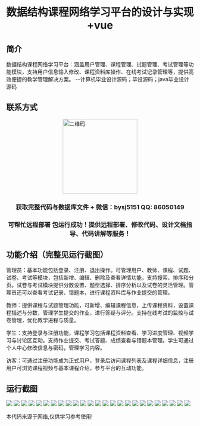 <p><h1 align="center">数据结构课程网络学习平台的设计与实现+vue</h1></p>

## 简介
数据结构课程网络学习平台：涵盖用户管理、课程管理、试题管理、考试管理等功能模块，支持用户信息输入修改、课程资料库操作、在线考试记录管理等，提供高效便捷的教学管理解决方案。    --计算机毕业设计源码；毕设源码；java毕业设计源码


## 联系方式
<img src="https://bs-1329754181.cos.ap-shanghai.myqcloud.com/wx.jpg" alt="二维码" style="display: block; margin: 0 auto;" width="200px">
<p><h3 align="center">获取完整代码与数据库文件 + 微信：bysj5151 QQ: 86050149</h3></p>
<p><h3 align="center">可帮忙远程部署 包运行成功！提供远程部署、修改代码、设计文档指导、代码讲解等服务！</h3></p>

## 功能介绍（完整见运行截图）
管理员：基本功能包括登录、注册、退出操作。可管理用户、教师、课程、试题、试卷、考试等模块，包括新增、编辑、删除及查看详情功能，支持搜索、排序和分页。试卷与考试模块提供分数设置、题型选择、排序分析以及试卷的灵活管理。管理员还可以查看考试记录、错题本，进行课程资料库与作业提交的管理。

教师：提供课程与试题管理功能，可新增、编辑课程信息，上传课程资料，设置课程描述与分数，管理学生提交的作业，进行答疑与评分。支持在线考试的监控与试卷管理，优化教学进程与质量。

学生：支持登录与注册功能，课程学习包括课程资料查看、学习进度管理、视频学习与讨论区互动。支持作业提交、考试答题、成绩查看与错题本管理。学生可通过个人中心修改信息与密码，管理学习内容。

访客：可通过注册功能成为正式用户，登录后访问课程列表及课程详细信息，注册用户可浏览课程视频与基本课程介绍，参与平台的互动功能。


## 运行截图
![](https://bs-1329754181.cos.ap-shanghai.myqcloud.com/ssm/DataStructureCourseOnlineLearningPlatform/img/001.jpg)
![](https://bs-1329754181.cos.ap-shanghai.myqcloud.com/ssm/DataStructureCourseOnlineLearningPlatform/img/002.jpg)
![](https://bs-1329754181.cos.ap-shanghai.myqcloud.com/ssm/DataStructureCourseOnlineLearningPlatform/img/003.jpg)
![](https://bs-1329754181.cos.ap-shanghai.myqcloud.com/ssm/DataStructureCourseOnlineLearningPlatform/img/004.jpg)
![](https://bs-1329754181.cos.ap-shanghai.myqcloud.com/ssm/DataStructureCourseOnlineLearningPlatform/img/005.jpg)
![](https://bs-1329754181.cos.ap-shanghai.myqcloud.com/ssm/DataStructureCourseOnlineLearningPlatform/img/006.jpg)
![](https://bs-1329754181.cos.ap-shanghai.myqcloud.com/ssm/DataStructureCourseOnlineLearningPlatform/img/007.jpg)
![](https://bs-1329754181.cos.ap-shanghai.myqcloud.com/ssm/DataStructureCourseOnlineLearningPlatform/img/008.jpg)
![](https://bs-1329754181.cos.ap-shanghai.myqcloud.com/ssm/DataStructureCourseOnlineLearningPlatform/img/009.jpg)
![](https://bs-1329754181.cos.ap-shanghai.myqcloud.com/ssm/DataStructureCourseOnlineLearningPlatform/img/010.jpg)
![](https://bs-1329754181.cos.ap-shanghai.myqcloud.com/ssm/DataStructureCourseOnlineLearningPlatform/img/011.jpg)
![](https://bs-1329754181.cos.ap-shanghai.myqcloud.com/ssm/DataStructureCourseOnlineLearningPlatform/img/012.jpg)
![](https://bs-1329754181.cos.ap-shanghai.myqcloud.com/ssm/DataStructureCourseOnlineLearningPlatform/img/013.jpg)
![](https://bs-1329754181.cos.ap-shanghai.myqcloud.com/ssm/DataStructureCourseOnlineLearningPlatform/img/014.jpg)
![](https://bs-1329754181.cos.ap-shanghai.myqcloud.com/ssm/DataStructureCourseOnlineLearningPlatform/img/015.jpg)
![](https://bs-1329754181.cos.ap-shanghai.myqcloud.com/ssm/DataStructureCourseOnlineLearningPlatform/img/016.jpg)
![](https://bs-1329754181.cos.ap-shanghai.myqcloud.com/ssm/DataStructureCourseOnlineLearningPlatform/img/017.jpg)
![](https://bs-1329754181.cos.ap-shanghai.myqcloud.com/ssm/DataStructureCourseOnlineLearningPlatform/img/018.jpg)
![](https://bs-1329754181.cos.ap-shanghai.myqcloud.com/ssm/DataStructureCourseOnlineLearningPlatform/img/019.jpg)
![](https://bs-1329754181.cos.ap-shanghai.myqcloud.com/ssm/DataStructureCourseOnlineLearningPlatform/img/020.jpg)
![](https://bs-1329754181.cos.ap-shanghai.myqcloud.com/ssm/DataStructureCourseOnlineLearningPlatform/img/021.jpg)
![](https://bs-1329754181.cos.ap-shanghai.myqcloud.com/ssm/DataStructureCourseOnlineLearningPlatform/img/022.jpg)
![](https://bs-1329754181.cos.ap-shanghai.myqcloud.com/ssm/DataStructureCourseOnlineLearningPlatform/img/023.jpg)
![](https://bs-1329754181.cos.ap-shanghai.myqcloud.com/ssm/DataStructureCourseOnlineLearningPlatform/img/024.jpg)
![](https://bs-1329754181.cos.ap-shanghai.myqcloud.com/ssm/DataStructureCourseOnlineLearningPlatform/img/025.jpg)

<p>本代码来源于网络,仅供学习参考使用!</p>
